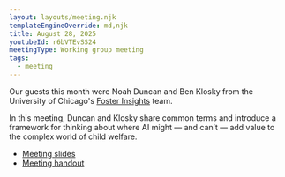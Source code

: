 ```yaml
---
layout: layouts/meeting.njk
templateEngineOverride: md,njk
title: August 28, 2025
youtubeId: r6bVTEvSS24
meetingType: Working group meeting
tags:
  - meeting
---
```

Our guests this month were Noah Duncan and Ben Klosky from the University of Chicago's [Foster Insights](https://www.fosterinsights.org/) team.

In this meeting, Duncan and Klosky share common terms and introduce a framework for thinking about where AI might — and can’t — add value to the complex world of child welfare.

* [Meeting slides](https://drive.google.com/file/d/17Gvs4UqLnWjkJtfF57omZDSHfdgRWjdb/view)
* [Meeting handout](https://drive.google.com/file/d/1_zirSq4epYrRZItY7Ztk3KtdWOZNP7zi/view)